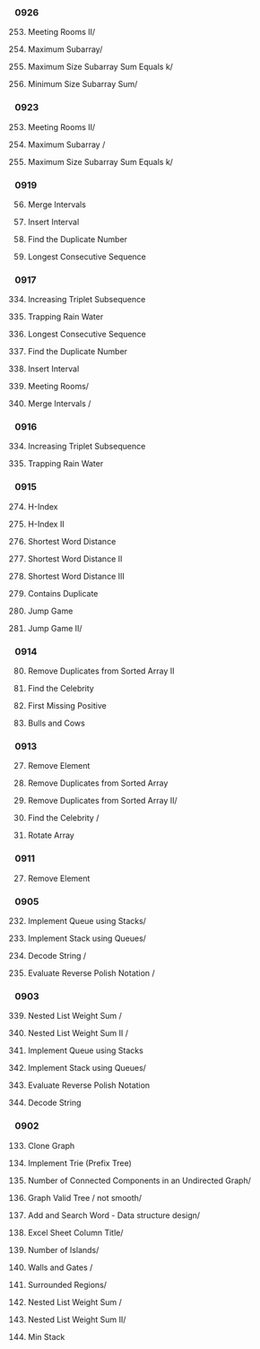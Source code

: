 
### 0926

253. Meeting Rooms II/

53. Maximum Subarray/ 

325. Maximum Size Subarray Sum Equals k/

209. Minimum Size Subarray Sum/  

### 0923

253. Meeting Rooms II/  

53. Maximum Subarray /   

325. Maximum Size Subarray Sum Equals k/


### 0919

56. Merge Intervals

57. Insert Interval 

287. Find the Duplicate Number

128. Longest Consecutive Sequence 

### 0917

334. Increasing Triplet Subsequence 

42. Trapping Rain Water 

128. Longest Consecutive Sequence

287. Find the Duplicate Number

57. Insert Interval 

252. Meeting Rooms/ 
 
56. Merge Intervals /

### 0916

334. Increasing Triplet Subsequence 

42. Trapping Rain Water

### 0915

274. H-Index 

275. H-Index II

243. Shortest Word Distance 

 244. Shortest Word Distance II

245. Shortest Word Distance III

217. Contains Duplicate

55. Jump Game

45. Jump Game II/


### 0914

80. Remove Duplicates from Sorted Array II

277. Find the Celebrity 

41. First Missing Positive 

299. Bulls and Cows

### 0913

27. Remove Element 

26. Remove Duplicates from Sorted Array

80. Remove Duplicates from Sorted Array II/

277. Find the Celebrity /

189. Rotate Array 

### 0911

27. Remove Element  

### 0905

232. Implement Queue using Stacks/

225. Implement Stack using Queues/ 

394. Decode String /

150. Evaluate Reverse Polish Notation / 

### 0903

339. Nested List Weight Sum /   

364. Nested List Weight Sum II / 

232. Implement Queue using Stacks

225. Implement Stack using Queues/

150. Evaluate Reverse Polish Notation

394. Decode String 


### 0902

133. Clone Graph  

208. Implement Trie (Prefix Tree) 

 323. Number of Connected Components in an Undirected Graph/ 
 
261. Graph Valid Tree / not smooth/ 

 211. Add and Search Word - Data structure design/
 
 168. Excel Sheet Column Title/ 

200. Number of Islands/

 286. Walls and Gates / 

130. Surrounded Regions/

339. Nested List Weight Sum /   

364. Nested List Weight Sum II/ 

155. Min Stack 


